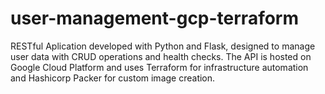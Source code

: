 # user-management-gcp-terraform
RESTful Aplication developed with Python and Flask, designed to manage user data with CRUD operations and health checks. The API is hosted on Google Cloud Platform and uses Terraform for infrastructure automation and Hashicorp Packer for custom image creation.
